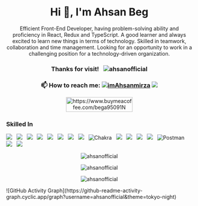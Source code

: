 <h1 align="center">Hi 👋, I'm Ahsan Beg</h1>
<p align="center">Efficient Front-End Developer, having problem-solving ability and proficiency in React, Redux and TypeScript. A good learner and always excited to learn new things in terms of technology. Skilled in teamwork, collaboration and time management. Looking for an opportunity to work in a challenging position for a technology-driven organization.</p>

<h3 align="center">Thanks for visit! &nbsp; <img src="https://komarev.com/ghpvc/?username=ahsanofficial&label=Profile%20views&color=0e75b6&style=flat"alt="ahsanofficial" /></img></h3>


<h3 align="center">📫 How to reach me:  <a href="https://twitter.com/imAhsanmirza" target="blank"><img src="https://img.shields.io/twitter/follow/imAhsanmirza?logo=twitter&style=for-the-badge" alt="imAhsanmirza" /></a>  <a href="https://www.linkedin.com/in/ahsanbeg/" target="blank"><img src="https://img.shields.io/badge/linkedin-%230077B5.svg?style=for-the-badge&logo=linkedin&logoColor=white"/></a></h3>

<!-- <h3 align="center">Support:</h3> -->
<p align="center"><a href="https://www.buymeacoffee.com/bega95091N"> <img align="center" src="https://cdn.buymeacoffee.com/buttons/v2/default-yellow.png" height="40" width="180" alt="https://www.buymeacoffee.com/bega95091N" /></a></p>

### Skilled In 
<img src="https://img.shields.io/badge/HTML5-E34F26?style=for-the-badge&logo=html5&logoColor=white"/> &nbsp; 
<img src="https://img.shields.io/badge/CSS3-1572B6?style=for-the-badge&logo=css3&logoColor=white"/>  &nbsp;
<img src="https://img.shields.io/badge/Sass-CC6699?style=for-the-badge&logo=sass&logoColor=white"/>  &nbsp;
<img src="https://img.shields.io/badge/Bootstrap-563D7C?style=for-the-badge&logo=bootstrap&logoColor=white"/>  &nbsp; 
<img src="https://img.shields.io/badge/JavaScript-F7DF1E?style=for-the-badge&logo=javascript&logoColor=black"/>  &nbsp;
<img src="https://img.shields.io/badge/TypeScript-007ACC?style=for-the-badge&logo=typescript&logoColor=white"/>  &nbsp;
<img src="https://img.shields.io/badge/React-20232A?style=for-the-badge&logo=react&logoColor=61DAFB"/>  &nbsp;
<img src="https://img.shields.io/badge/Redux-593D88?style=for-the-badge&logo=redux&logoColor=white"/>  &nbsp;
![Chakra](https://img.shields.io/badge/chakra-%234ED1C5.svg?style=for-the-badge&logo=chakraui&logoColor=white) &nbsp;
<img src="https://img.shields.io/badge/Material--UI-0081CB?style=for-the-badge&logo=material-ui&logoColor=white"/>  &nbsp;
<img src="https://img.shields.io/badge/Tailwind_CSS-38B2AC?style=for-the-badge&logo=tailwind-css&logoColor=white"/>  &nbsp;
<img src="https://img.shields.io/badge/Heroku-430098?style=for-the-badge&logo=heroku&logoColor=white"/>  &nbsp;
<img src="https://img.shields.io/badge/Netlify-00C7B7?style=for-the-badge&logo=netlify&logoColor=white"/>  &nbsp;
![Postman](https://img.shields.io/badge/Postman-FF6C37?style=for-the-badge&logo=postman&logoColor=white) &nbsp;
<img src="https://img.shields.io/badge/Linux-FCC624?style=for-the-badge&logo=linux&logoColor=black"/>  &nbsp;
<img src="https://img.shields.io/badge/GIT-E44C30?style=for-the-badge&logo=git&logoColor=white"/>  &nbsp;


<p align="center"><img src="https://github-readme-stats.vercel.app/api/top-langs?username=ahsanofficial&show_icons=true&theme=dark&locale=en&layout=compact" alt="ahsanofficial" /></p>
<p align="center"><img src="https://github-readme-stats.vercel.app/api?username=ahsanofficial&show_icons=true&theme=dark&locale=en" alt="ahsanofficial" /></p>
<p align="center"><img src="https://github-readme-streak-stats.herokuapp.com/?user=ahsanofficial&theme=dark" alt="ahsanofficial" /></p>
![GitHub Activity Graph](https://github-readme-activity-graph.cyclic.app/graph?username=ahsanofficial&theme=tokyo-night)
